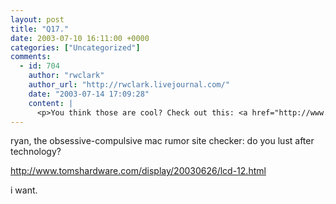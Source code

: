 ```yaml
---
layout: post
title: "Q17."
date: 2003-07-10 16:11:00 +0000
categories: ["Uncategorized"]
comments:
  - id: 704
    author: "rwclark"
    author_url: "http://rwclark.livejournal.com/"
    date: "2003-07-14 17:09:28"
    content: |
      <p>You think those are cool? Check out this: <a href="http://www.eyegonomic.com/page.dsp?page=188" rel="nofollow">http://www.eyegonomic.com/page.dsp?page=188</a>.</p>
---
```


ryan, the obsessive-compulsive mac rumor site checker: do you lust after technology?

http://www.tomshardware.com/display/20030626/lcd-12.html

i want.